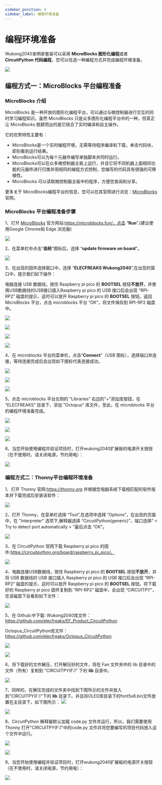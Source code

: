 ```yaml
---
sidebar_position: 4
sidebar_label: 编程环境准备
---
```


# 编程环境准备

Wukong2040发明家套装可以采用 **MicroBlocks 图形化编程**或者 **CircuitPython 代码编程**，您可以任选一种编程方式并完成编程环境准备。

![](./images/wukong2040-inventors-program-01.png)

## 编程方式一：MicroBlocks 平台编程准备

### MicroBlocks 介绍

MicroBlocks 是一种开放的图形化编程平台，可以通过与微控制器进行交互的同时学习编程知识。虽然 MicroBlocks 只是众多图形化编程平台中的一种，但真正让 MicroBlocks 脱颖而出的是它结合了实时编译和自主操作。

它的优秀特性主要有：

* MicroBlocks是一个实时编程环境，无需等待程序编译和下载，单击代码块，即刻看到运行结果。
* MicroBlocks可以为每个元器件编写单独脚本并同时运行。
* MicroBlocks可以在众多微控制器主板上运行，并且它将不同机器上面相同功能的元器件进行归类并用相同的编程方式控制，您编写的代码具有很强的可移植性。
* MicroBlocks 可以读取微控制器主板中的程序，方便您查阅和分享。

更多关于 MicroBlocks编程平台的信息，您可以在其官网进行浏览：[MicroBlocks](http://microblocks.fun/) 官网。

### MicroBlocks 平台编程准备步骤

1、打开 [MicroBlocks](http://microblocks.fun/) 官方网站:https://microblocks.fun/，点击 “**Run**”.(建议使用Google Chrome和 Edge 浏览器)

![](.\images\wukong2040-inventors-program-02.png)

2、在菜单栏中点击“**齿轮**”图标后，选择 “**update firmware on board**”。

![](./images/wukong2040-inventors-program-03.png)

3、在出现的固件选择窗口中，选择 “**ELECFREAKS Wukong2040**”,在出现的窗口中，提示我们如下操作：

电脑连接 USB 数据线，按住 Raspberry pi pico 的 **BOOTSEL** 按钮**不放开**，并使用USB数据线的USB接口插入Raspberry pi pico 的 USB 接口后会出现 “RPI-RP2” 磁盘的提示，这时可以放开 Raspberry pi pico 的 **BOOTSEL** 按钮。返回 MicroBlocks 平台，点击 microblocks 平台 “OK”，将文件保存到 RPI-RP2 磁盘中。

![](./images/wukong2040-inventors-program-04.png)

![](./images/wukong2040-inventors-program-05.png)

![](./images/wukong2040-inventors-program-06.png)

![](./images/wukong2040-inventors-program-07.png)

4、在 microblocks 平台的菜单栏，点击“**Connect**”（USB 图标），选择端口并连接，等待连接完成后会出现如下图标代表连接成功。

![](./images/wukong2040-inventors-program-08.png)

![](./images/wukong2040-inventors-program-09.png)

![](./images/wukong2040-inventors-program-10.png)

5、点击 microblocks 平台左侧的 “Libraries” 右边的“+”添加库按钮，在 “ELECFREAKS” 目录下，添加 "Octopus" 库文件，至此，在 microblocks 平台的编程环境准备完成。

![](./images/wukong2040-inventors-program-11.png)

![](./images/wukong2040-inventors-program-12.png)

![](./images/wukong2040-inventors-program-13.png)

6、当您开始使用编程并验证项目时，打开wukong2040扩展板的电源开关按钮（在不使用时，请关闭电源，节约用电）：

![](./images/wukong2040-inventors-program-14.png)

### 编程方式二：Thonny平台编程环境准备

1、打开 Thonny 官网:https://thonny.org 并根据您电脑系统下载相匹配的软件版本并下载完成后安装该软件：

![](./images/wukong2040-inventors-program-15.png)

2、打开 Thonny，在菜单栏选择 “Tool”,在选项中选择 “Options”，在出现的页面中，在 "Interpreter" 选项下,解释器选择 “CircuitPython(generic)”，端口选择“ < Try to detect port automatically > ”最后点击 “OK”。

![](./images/wukong2040-inventors-program-16.png)

3、在 CircuitPython 官网下载 Raspberry pi pico 的固件:https://circuitpython.org/board/raspberry_pi_pico/。

![](./images/wukong2040-inventors-program-17.png)

4、电脑连接USB数据线，按住 Raspberry pi pico 的 **BOOTSEL** 按钮**不放开**，并将 USB 数据线的 USB 接口插入 Raspberry pi pico 的 USB 接口后会出现 “RPI-RP2” 磁盘的提示，这时可以放开 Raspberry pi pico 的 **BOOTSEL** 按钮。将下载好的 Raspberry pi pico 固件复制到 “RPI-RP2” 磁盘中，会出现 “CIRCUITPY”，在该磁盘下会看到如下文件：

![](./images/wukong2040-inventors-program-18.png)

5、在 Github:中下载:
Wukong2040库文件：https://github.com/elecfreaks/EF_Product_CircuitPython

Octopus_CircuitPython库文件：https://github.com/elecfreaks/Octopus_CircuitPython

![](./images/wukong2040-inventors-program-19.png)

![](./images/wukong2040-inventors-program-20.png)

6、将下载好的文件解压，打开解压好的文件，将在 Fan 文件夹中的 lib 目录中的文件（所有）复制到 "CIRCUITPY(F:)" 下的 **lib** 目录中。

![](./images/wukong2040-inventors-program-21.png)

7、同样的，在解压完成的文件夹中找到下图所示的文件并放入到"CIRCUITPY(F:)"下的 **lib** 目录下。并且将OLED库目录下的font5x8.bin文件放置在主目录下，如下图所示：
![](./images/wukong2040-inventors-program-22.png)

![](./images/wukong2040-inventors-program-222.png)

8、CircuitPython 解释器默认加载 code.py 文件并运行，所以，我们需要使用 Thonny 打开"CIRCUITPY(F:)"中的code.py 文件并将您要编写的项目代码放入这个文件中运行。

![](./images/wukong2040-inventors-program-23.png)

![](./images/wukong2040-inventors-program-24.png)

9、当您开始使用编程并验证项目时，打开wukong2040扩展板的电源开关按钮（在不使用时，请关闭电源，节约用电）：

![](./images/wukong2040-inventors-program-14.png)
